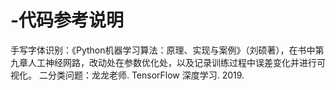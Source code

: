# -代码参考说明
手写字体识别：《Python机器学习算法：原理、实现与案例》（刘硕著），在书中第九章人工神经网路，改动处在参数优化处，以及记录训练过程中误差变化并进行可视化。
二分类问题：龙龙老师. TensorFlow 深度学习. 2019.
